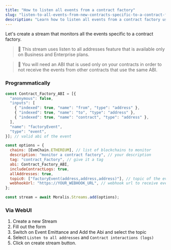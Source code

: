 ```yaml
---
title: "How to listen all events from a contract factory"
slug: "listen-to-all-events-from-new-contracts-specific-to-a-contract-factory"
description: "Learn how to listen all events from a contract factory using Moralis Streams API."
---
```

Let's create a stream that monitors all the events specific to a contract factory.

> 📘 This stream uses listen to all addresses feature that is available only on Business and Enterprise plans.

> 📘 You will need an ABI that is used only on your contracts in order to not receive the events from other contracts that use the same ABI.

### Programmatically

```javascript
const Contract_Factory_ABI = [{
  "anonymous": false,
  "inputs": [
    { "indexed": true, "name": "from", "type": "address" },
    { "indexed": true, "name": "to", "type": "address" },
    { "indexed": true, "name": "contract", "type": "address" },
  ],
  "name": "factoryEvent",
  "type": "event",
}]; // valid abi of the event

const options = {
  chains: [EvmChain.ETHEREUM], // list of blockchains to monitor
  description: "monitor a contract factory", // your description
  tag: "contract_Factory", // give it a tag
  abi: Contract_Factory_ABI,
  includeContractLogs: true,
  allAddresses: true,
  topic0: ["factoryEvent(address,address,address)"], // topic of the event
  webhookUrl: "https://YOUR_WEBHOOK_URL", // webhook url to receive events,
};

const stream = await Moralis.Streams.add(options);


```



### Via WebUI

1. Create a new Stream
2. Fill out the form
3. Switch on Event Emittance and Add the Abi and select the topic
4. Select `Listen to all addresses` and `Contract interactions (logs)`
5. Click on create stream button.